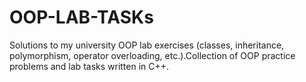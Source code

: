 # OOP-LAB-TASKs
Solutions to my university OOP lab exercises (classes, inheritance, polymorphism, operator overloading, etc.).Collection of OOP practice problems and lab tasks written in C++.
